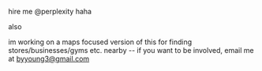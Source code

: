 hire me @perplexity haha 


also

im working on a maps focused version of this for finding stores/businesses/gyms etc. nearby -- if you want to be involved, email me at byyoung3@gmail.com
